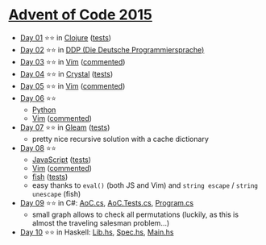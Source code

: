 # [Advent of Code 2015](https://adventofcode.com/2015)

- [Day 01](https://adventofcode.com/2015/day/1) ⭐⭐ in
  [Clojure](day-01-clojure/src/advent_of_code_template/core.clj)
  ([tests](day-01-clojure/test/advent_of_code_template/core_test.clj))
- [Day 02](https://adventofcode.com/2015/day/2) ⭐⭐ in
  [DDP (Die Deutsche Programmiersprache)](day-02-ddp/2015-Tag-02.ddp)
- [Day 03](https://adventofcode.com/2015/day/3) ⭐⭐ in
  [Vim](../vim/2015/day-03/aoc-2015-03.vim)
  ([commented](../vim/2015/day-03/aoc-2015-03.commented.vim))
- [Day 04](https://adventofcode.com/2015/day/4) ⭐⭐ in
  [Crystal](day-04-crystal/src/aoc.cr)
  ([tests](day-04-crystal/spec/aoc_spec.cr))
- [Day 05](https://adventofcode.com/2015/day/5) ⭐⭐ in
  [Vim](../vim/2015/day-05/aoc-2015-05.vim)
  ([commented](../vim/2015/day-05/aoc-2015-05.commented.vim))
- [Day 06](https://adventofcode.com/2015/day/6) ⭐⭐
    - [Python](day-06-python/day06.py)
    - [Vim](../vim/2015/day-06/aoc-2015-06.vim)
      ([commented](../vim/2015/day-06/aoc-2015-06.commented.vim))
- [Day 07](https://adventofcode.com/2015/day/7) ⭐⭐ in
  [Gleam](day-07-gleam/src/aoc.gleam)
  ([tests](day-07-gleam/test/aoc_test.gleam))
    - pretty nice recursive solution with a cache dictionary
- [Day 08](https://adventofcode.com/2015/day/8) ⭐⭐
    - [JavaScript](day-08-javascript/aoc.mjs)
      ([tests](day-08-javascript/aoc.test.mjs))
    - [Vim](../vim/2015/day-08/aoc-2015-08.vim)
      ([commented](../vim/2015/day-08/aoc-2015-08.commented.vim))
    - [fish](day-08-fish/aoc.fish) ([tests](day-08-fish/test.fish))
    - easy thanks to `eval()` (both JS and Vim) and
      `string escape` / `string unescape` (fish)
- [Day 09](https://adventofcode.com/2015/day/9) ⭐⭐ in C#:
  [AoC.cs](day-09-csharp/AoC.cs), [AoC.Tests.cs](day-09-csharp/AoCTests.cs),
  [Program.cs](day-09-csharp/Program.cs)
    - small graph allows to check all permutations (luckily, as this is almost
      the traveling salesman problem…)
- [Day 10](https://adventofcode.com/2015/day/10) ⭐⭐ in Haskell:
  [Lib.hs](day-10-haskell/src/Lib.hs),
  [Spec.hs](day-10-haskell/test/Spec.hs),
  [Main.hs](day-10-haskell/app/Main.hs)
